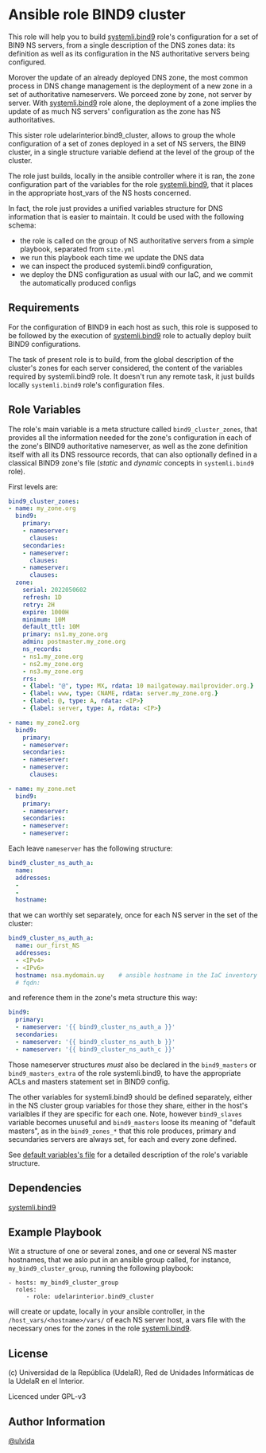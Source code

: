 Ansible role BIND9 cluster
=========

This role will help you to build [systemli.bind9](https://galaxy.ansible.com/systemli/bind9) role's configuration for a set of BIN9 NS servers, from a single description of the DNS zones data: its definition as well as its configuration in the NS authoritative servers being configured.   

Morover the update of an already deployed DNS zone, the most common process in DNS change management is the deployment of a new zone in a set of authoritative nameservers. We porceed zone by zone, not server by server. With [systemli.bind9](https://galaxy.ansible.com/systemli/bind9) role alone, the deployment of a zone implies the update of as much NS servers' configuration as the zone has NS authoritatives. 

This sister role udelarinterior.bind9_cluster, allows to group the whole configuration of a set of zones deployed in a set of NS servers, the BIN9 cluster, in a single structure variable defiend at the level of the group of the cluster.  

The role just builds, locally in the ansible controller where it is ran, the zone configuration part of the variables for the role [systemli.bind9](https://galaxy.ansible.com/systemli/bind9), that it places in the appropriate host_vars of the NS hosts concerned. 

In fact, the role just provides a unified variables structure for DNS information that is easier to maintain. It could be used with the following schema: 
* the role is called on the group of NS authoritative servers from a simple playbook, separated from `site.yml`
* we run this playbook each time we update the DNS data
* we can inspect the produced systemli.bind9 configuration,
* we deploy the DNS configuration as usual with our IaC, and we commit the automatically produced configs

Requirements
------------

For the configuration of BIND9 in each host as such, this role is supposed to be followed by the execution of [systemli.bind9](https://galaxy.ansible.com/systemli/bind9) role to actually deploy built BIND9 configurations. 

The task of present role is to build, from the global description of the cluster's zones for each server considered, the content of the variables required by systemli.bind9 role. It doesn't run any remote task, it just builds locally `systemli.bind9` role's configuration files. 

Role Variables
--------------

The role's main variable is a meta structure called `bind9_cluster_zones`, that provides all the information needed for the zone's configuration in each of the zone's BIND9 authoritative nameserver, as well as the zone definition itself with all its DNS ressource records, that can also optionally defined in a classical BIND9 zone's file (_static_ and _dynamic_ concepts in `systemli.bind9` role).

First levels are:
```yaml 
bind9_cluster_zones: 
- name: my_zone.org
  bind9:
    primary:
    - nameserver:
      clauses:
    secondaries:
    - nameserver:
      clauses:
    - nameserver:
      clauses:
  zone:
    serial: 2022050602
    refresh: 1D
    retry: 2H
    expire: 1000H
    minimum: 10M
    default_ttl: 10M
    primary: ns1.my_zone.org
    admin: postmaster.my_zone.org
    ns_records:
    - ns1.my_zone.org
    - ns2.my_zone.org
    - ns3.my_zone.org
    rrs:
    - {label: "@", type: MX, rdata: 10 mailgateway.mailprovider.org.}
    - {label: www, type: CNAME, rdata: server.my_zone.org.}
    - {label: @, type: A, rdata: <IP>}
    - {label: server, type: A, rdata: <IP>}

- name: my_zone2.org
  bind9:
    primary:
    - nameserver:
    secondaries:
    - nameserver:
    - nameserver:
      clauses:

- name: my_zone.net
  bind9:
    primary:
    - nameserver:
    secondaries:
    - nameserver:
    - nameserver:

```
Each leave `nameserver` has the following structure: 
```yaml
bind9_cluster_ns_auth_a:
  name:
  addresses:
  - 
  - 
  hostname:
```
that we can worthly set separately, once for each NS server in the set of the cluster: 

```yaml
bind9_cluster_ns_auth_a:
  name: our_first_NS
  addresses:
  - <IPv4>
  - <IPv6>
  hostname: nsa.mydomain.uy    # ansible hostname in the IaC inventory
  # fqdn:                   
```
and reference them in the zone's meta structure this way: 

```yaml
bind9:
  primary:
  - nameserver: '{{ bind9_cluster_ns_auth_a }}'
  secondaries:
  - nameserver: '{{ bind9_cluster_ns_auth_b }}'
  - nameserver: '{{ bind9_cluster_ns_auth_c }}'
```

Those nameserver structures _must_ also be declared in the `bind9_masters` or `bind9_masters_extra` of the role systemli.bind9, to have the appropriate ACLs and masters statement set in BIND9 config. 

The other variables for systemli.bind9 should be defined separately, either in the NS cluster group variables for those they share, either in the host's varialbles if they are specific for each one. Note, however `bind9_slaves` variable becomes unuseful and  `bind9_masters` loose its meaning of "default masters", as in the `bind9_zones_*` that this role produces, primary and secundaries servers are always set, for each and every zone defined.

See [default variables's file](defaults/main.yml) for a detailed description of the role's variable structure. 

Dependencies
------------

 [systemli.bind9](https://galaxy.ansible.com/systemli/bind9)

Example Playbook
----------------

Wit a structure of one or several zones, and one or several NS master hostnames, that we aslo put in an ansible group called, for instance, `my_bind9_cluster_group`, running the following playbook: 

    - hosts: my_bind9_cluster_group
      roles:
         - role: udelarinterior.bind9_cluster 
  

will create or update, locally in your ansible controller, in the `/host_vars/<hostname>/vars/` of each NS server host, a vars file with the necessary ones for the zones in the role [systemli.bind9](https://galaxy.ansible.com/systemli/bind9). 

License
-------

(c) Universidad de la República (UdelaR), Red de Unidades Informáticas de la UdelaR en el Interior.

Licenced under GPL-v3

Author Information
------------------

[@ulvida](https://github.com/ulvida)
